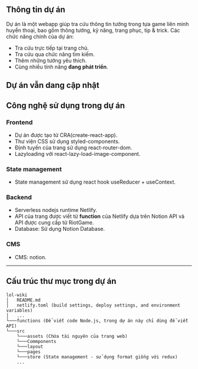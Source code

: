 ## Thông tin dự án
Dự án là một webapp giúp tra cứu thông tin tướng trong tựa game liên minh huyển thoại, bao gồm thông tướng, kỹ năng, trang phục, tip & trick.
Các chức năng chính của dự án:
- Tra cứu trực tiếp tại trang chủ.
- Tra cứu qua chức năng tìm kiếm.
- Thêm những tướng yêu thích.
- Cùng nhiều tính năng **đang phát triển**.

**Dự án vẫn dang cập nhật**
-----
## Công nghệ sử dụng trong dự án
### Frontend
- Dự án được tạo từ CRA(create-react-app).
- Thư viện CSS sử dụng styled-components.
- Định tuyến của trang sử dụng react-router-dom.
- Lazyloading với react-lazy-load-image-component.
### State management
- State management sử dụng react hook useReducer + useContext.

### Backend
- Serverless nodejs runtime Netlify.
- API của trang được viết từ **function** của Netlify dựa trên Notion API và API được cung cấp từ RiotGame.
- Database: Sử dụng Notion Database.

### CMS
- CMS: notion.
-----
## Cấu trúc thư mục trong dự án
```
lol-wiki
│   README.md
│   netlify.toml (build settings, deploy settings, and environment variables)
│   ...
└───functions (Để viết code Node.js, trong dự án này chỉ dùng để viết API)
└───src
    └───assets (Chứa tài nguyên của trang web)
    └───Commponents
    └───layout
    └───pages
    └───store (State management - sử dụng format giống với redux)
    ...
```
